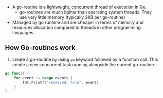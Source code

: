 - A go-routine is a lightweight, concurrent thread of execution in Go.
	- go-routines are much lighter than operating system threads. They use very little memory (typically 2KB per go-routine)
- Managed by go runtime and are cheaper in terms of memory and resources allocation compared to threads in other programming languages.

## How Go-routines work
1. create a go-routine by using `go` keyword followed by a function call. This create a new concurrent task running alongside the current go-routine.

```go
go func() {
	for event := range events {
		fmt.Printf("received: %v\n", event)
	}
}
```
